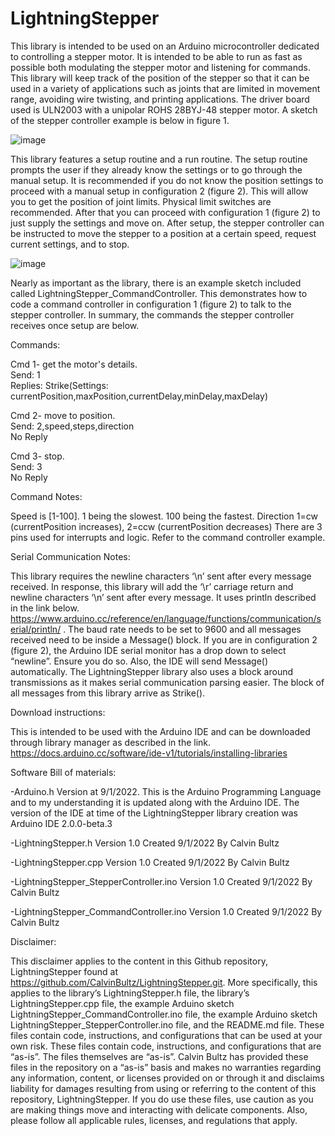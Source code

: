 # LightningStepper
  This library is intended to be used on an Arduino microcontroller dedicated to controlling a stepper motor. It is intended to be able to run as fast as possible both modulating the stepper motor and listening for commands. This library will keep track of the position of the stepper so that it can be used in a variety of applications such as joints that are limited in movement range, avoiding wire twisting, and printing applications. The driver board used is ULN2003 with a unipolar ROHS 28BYJ-48 stepper motor. A sketch of the stepper controller example is below in figure 1.

![image](https://user-images.githubusercontent.com/62961062/188285039-6227c018-6c86-4c67-95e7-7fe9cae280a5.png)

This library features a setup routine and a run routine. The setup routine prompts the user if they already know the settings or to go through the manual setup. It is recommended if you do not know the position settings to proceed with a manual setup in configuration 2 (figure 2). This will allow you to get the position of joint limits. Physical limit switches are recommended. After that you can proceed with configuration 1 (figure 2) to just supply the settings and move on. After setup, the stepper controller can be instructed to move the stepper to a position at a certain speed, request current settings, and to stop.

![image](https://user-images.githubusercontent.com/62961062/188285131-95b021be-756a-48e6-ab5e-2542d37f27f8.png)

Nearly as important as the library, there is an example sketch included called LightningStepper_CommandController. This demonstrates how to code a command controller in configuration 1 (figure 2) to talk to the stepper controller. In summary, the commands the stepper controller receives once setup are below.

  Commands:

Cmd 1- get the motor's details.  
Send: 1      
Replies: Strike(Settings: currentPosition,maxPosition,currentDelay,minDelay,maxDelay)

Cmd 2- move to position.            
Send: 2,speed,steps,direction     
No Reply              

Cmd 3- stop.             
Send: 3         
No Reply

  Command Notes:

Speed is [1-100]. 1 being the slowest. 100 being the fastest.
Direction 1=cw (currentPosition increases), 2=ccw (currentPosition decreases)
There are 3 pins used for interrupts and logic. Refer to the command controller example.

  Serial Communication Notes:

  This library requires the newline characters ‘\n’ sent after every message received. In response, this library will add the ‘\r’ carriage return and newline characters ‘\n’ sent after every message. It uses println described in the link below.
https://www.arduino.cc/reference/en/language/functions/communication/serial/println/ .
The baud rate needs to be set to 9600 and all messages received need to be inside a Message() block. If you are in configuration 2 (figure 2), the Arduino IDE serial monitor has a drop down to select “newline”. Ensure you do so. Also, the IDE will send Message(<whatever you typed>) automatically. The LightningStepper library also uses a block around transmissions as it makes serial communication parsing easier. The block of all messages from this library arrive as Strike(<the response>).
  
  Download instructions:
  
This is intended to be used with the Arduino IDE and can be downloaded through library manager as described in the link.
https://docs.arduino.cc/software/ide-v1/tutorials/installing-libraries
  
  Software Bill of materials:

-Arduino.h   Version at 9/1/2022. This is the Arduino Programming Language and to my understanding it is updated along with the Arduino IDE. The version of the IDE at time of the LightningStepper library creation was Arduino IDE 2.0.0-beta.3
  
-LightningStepper.h  Version 1.0 Created 9/1/2022 By Calvin Bultz
  
-LightningStepper.cpp  Version 1.0 Created 9/1/2022 By Calvin Bultz
  
-LightningStepper_StepperController.ino Version 1.0 Created 9/1/2022 By Calvin Bultz
  
-LightningStepper_CommandController.ino Version 1.0 Created 9/1/2022 By Calvin Bultz

  Disclaimer:
  
This disclaimer applies to the content in this Github repository, LightningStepper found at https://github.com/CalvinBultz/LightningStepper.git. More specifically, this applies to the library’s LightningStepper.h file, the library’s LightningStepper.cpp file, the example Arduino sketch LightningStepper_CommandController.ino file, the example Arduino sketch LightningStepper_StepperController.ino file, and the README.md file. These files contain code, instructions, and configurations that can be used at your own risk. These files contain code, instructions, and configurations that are “as-is”.  The files themselves are “as-is”.  Calvin Bultz has provided these files in the repository on a “as-is” basis and makes no warranties regarding any information, content, or licenses provided on or through it and disclaims liability for damages resulting from using or referring to the content of this repository, LightningStepper. If you do use these files, use caution as you are making things move and interacting with delicate components. Also, please follow all applicable rules, licenses, and regulations that apply. 

